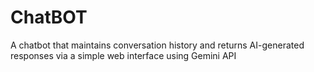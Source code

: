 # ChatBOT

A chatbot that maintains conversation history and returns AI-generated responses via a simple web interface using Gemini API
